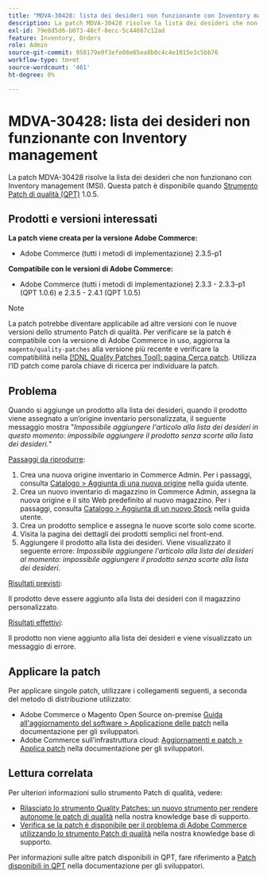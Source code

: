 ```yaml
---
title: "MDVA-30428: lista dei desideri non funzionante con Inventory management"
description: La patch MDVA-30428 risolve la lista dei desideri che non funzionano con Inventory management (MSI). Questa patch è disponibile quando è installato [Quality Patches Tool (QPT)](/help/announcements/adobe-commerce-announcements/magento-quality-patches-released-new-tool-to-self-serve-quality-patches.md) 1.0.5.
exl-id: 79e8d5d6-b073-48cf-8ecc-5c44667c12ad
feature: Inventory, Orders
role: Admin
source-git-commit: 958179e0f3efe08e65ea8b0c4c4e1015e3c5bb76
workflow-type: tm+mt
source-wordcount: '461'
ht-degree: 0%

---
```


# MDVA-30428: lista dei desideri non funzionante con Inventory management

La patch MDVA-30428 risolve la lista dei desideri che non funzionano con Inventory management (MSI). Questa patch è disponibile quando [Strumento Patch di qualità (QPT)](/help/announcements/adobe-commerce-announcements/magento-quality-patches-released-new-tool-to-self-serve-quality-patches.md) 1.0.5.

## Prodotti e versioni interessati

**La patch viene creata per la versione Adobe Commerce:**

* Adobe Commerce (tutti i metodi di implementazione) 2.3.5-p1

**Compatibile con le versioni di Adobe Commerce:**

* Adobe Commerce (tutti i metodi di implementazione) 2.3.3 - 2.3.3-p1 (QPT 1.0.6) e 2.3.5 - 2.4.1 (QPT 1.0.5)

>[!NOTE]
>
>La patch potrebbe diventare applicabile ad altre versioni con le nuove versioni dello strumento Patch di qualità. Per verificare se la patch è compatibile con la versione di Adobe Commerce in uso, aggiorna la `magento/quality-patches` alla versione più recente e verificare la compatibilità nella [[!DNL Quality Patches Tool]: pagina Cerca patch](https://devdocs.magento.com/quality-patches/tool.html#patch-grid). Utilizza l’ID patch come parola chiave di ricerca per individuare la patch.

## Problema

Quando si aggiunge un prodotto alla lista dei desideri, quando il prodotto viene assegnato a un’origine inventario personalizzata, il seguente messaggio mostra &quot;*Impossibile aggiungere l&#39;articolo alla lista dei desideri in questo momento: impossibile aggiungere il prodotto senza scorte alla lista dei desideri.*&quot;

<u>Passaggi da riprodurre</u>:

1. Crea una nuova origine inventario in Commerce Admin. Per i passaggi, consulta [Catalogo > Aggiunta di una nuova origine](https://docs.magento.com/user-guide/catalog/inventory-sources-add.html?itm_source=merchdocs&amp;itm_medium=search_page&amp;itm_campaign=federated_search&amp;itm_term=new%20inventory%20source) nella guida utente.
1. Crea un nuovo inventario di magazzino in Commerce Admin, assegna la nuova origine e il sito Web predefinito al nuovo magazzino. Per i passaggi, consulta [Catalogo > Aggiunta di un nuovo Stock](https://docs.magento.com/user-guide/catalog/inventory-stock-add.html#add-new-stock) nella guida utente.
1. Crea un prodotto semplice e assegna le nuove scorte solo come scorte.
1. Visita la pagina dei dettagli dei prodotti semplici nel front-end.
1. Aggiungere il prodotto alla lista dei desideri. Viene visualizzato il seguente errore: *Impossibile aggiungere l&#39;articolo alla lista dei desideri al momento: impossibile aggiungere il prodotto senza scorte alla lista dei desideri*.

<u>Risultati previsti</u>:

Il prodotto deve essere aggiunto alla lista dei desideri con il magazzino personalizzato.

<u>Risultati effettivi</u>:

Il prodotto non viene aggiunto alla lista dei desideri e viene visualizzato un messaggio di errore.

## Applicare la patch

Per applicare singole patch, utilizzare i collegamenti seguenti, a seconda del metodo di distribuzione utilizzato:

* Adobe Commerce o Magento Open Source on-premise [Guida all&#39;aggiornamento del software > Applicazione delle patch](https://devdocs.magento.com/guides/v2.4/comp-mgr/patching/mqp.html) nella documentazione per gli sviluppatori.
* Adobe Commerce sull’infrastruttura cloud: [Aggiornamenti e patch > Applica patch](https://devdocs.magento.com/cloud/project/project-patch.html) nella documentazione per gli sviluppatori.

## Lettura correlata

Per ulteriori informazioni sullo strumento Patch di qualità, vedere:

* [Rilasciato lo strumento Quality Patches: un nuovo strumento per rendere autonome le patch di qualità](/help/announcements/adobe-commerce-announcements/magento-quality-patches-released-new-tool-to-self-serve-quality-patches.md) nella nostra knowledge base di supporto.
* [Verifica se la patch è disponibile per il problema di Adobe Commerce utilizzando lo strumento Patch di qualità](/help/support-tools/patches-available-in-qpt-tool/check-patch-for-magento-issue-with-magento-quality-patches.md) nella nostra knowledge base di supporto.

Per informazioni sulle altre patch disponibili in QPT, fare riferimento a [Patch disponibili in QPT](https://devdocs.magento.com/quality-patches/tool.html#patch-grid) nella documentazione per gli sviluppatori.
